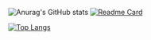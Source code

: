 
![Anurag's GitHub stats](https://github-readme-stats.vercel.app/api?username=Monologuethl&show_icons=true&theme=radical)
[![Readme Card](https://github-readme-stats.vercel.app/api/pin/?username=Monologuethl&repo=Android_Facenet_Recognition&show_icons=true&theme=radical)](https://github.com/Monologuethl/Android_Facenet_Recognition)

[![Top Langs](https://github-readme-stats.vercel.app/api/top-langs/?username=Monologuethl&show_icons=true&theme=radical)](https://github.com/Monologuethl/Java_SE_EE)
